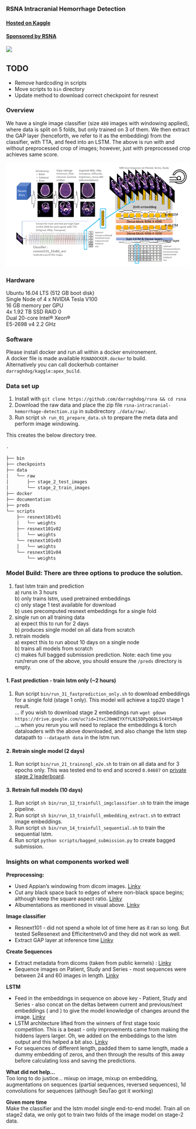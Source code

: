 ### RSNA Intracranial Hemorrhage Detection
  
#### [Hosted on Kaggle](https://www.kaggle.com/c/rsna-intracranial-hemorrhage-detection/overview)  
#### [Sponsored by RSNA](https://www.rsna.org/)   
   
![](https://media.giphy.com/media/WR38jS4CtKttHd7oTU/giphy.gif) 

## TODO
- Remove hardcoding in scripts  
- Move scripts to `bin` directory  
- Update method to download correct checkpoint for resnext   

### Overview    
 
We have a single image classifier (size `480` images with windowing applied), where data is split on 5 folds, but only trained on 3 of them. We then extract the GAP layer (henceforth, we refer to it as the embedding) from the classifier, with TTA, and feed into an LSTM. The above is run with and without preprocessed crop of images; however, just with preprocessed crop achieves same score.

![Alt text](documentation/rsna_nobrainer.png?raw=true "Title")

### Hardware  
    
Ubuntu 16.04 LTS (512 GB boot disk)  
Single Node of 4 x NVIDIA Tesla V100  
16 GB memory per GPU  
4x 1.92 TB SSD RAID 0  
Dual 20-core Intel® Xeon®  
E5-2698 v4 2.2 GHz  

### Software   
Please install docker and run all within a docker environement.   
A docker file is made available `RSNADOCKER.docker` to build.   
Alternatively you can call dockerhub container `darraghdog/kaggle:apex_build`.

### Data set up  
   
1.  Install with `git clone https://github.com/darraghdog/rsna && cd rsna`
2.  Download the raw data and place the zip file `rsna-intracranial-hemorrhage-detection.zip` in subdirectory `./data/raw/`.
3.  Run script `sh run_01_prepare_data.sh` to prepare the meta data and perform image windowing.

This creates the below directory tree.
```
.

├── bin
├── checkpoints
├── data
│   └── raw
│       ├── stage_2_test_images
│       └── stage_2_train_images
├── docker
├── documentation
├── preds
└── scripts
    ├── resnext101v01
    │   └── weights
    ├── resnext101v02
    │   └── weights
    └── resnext101v03
    │   └── weights
    └── resnext101v04
        └── weights
```
   
### Model Build: There are three options to produce the solution.  
1) fast lstm train and prediction   
    a) runs in 3 hours   
    b) only trains lstm, used pretrained embeddings   
    c) only stage 1 test available for download   
    b) uses precomputed resnext embeddings for a single fold    
2) single run on all training data  
    a) expect this to run for 2 days    
    b) produces single model on all data from scratch       
3) retrain models   
    a) expect this to run about 10 days on a single node   
    b) trains all models from scratch   
    c) makes full bagged submission prediction.
Note: each time you run/rerun one of the above, you should ensure the `/preds` directory is empty.

#### 1. Fast prediction - train lstm only (~2 hours)   

1.  Run script `bin/run_31_fastprediction_only.sh` to download embeddings for a single fold (stage 1 only). This model will achieve a top20 stage 1 result.     
           ... if you wish to download stage 2 embeddings run `wget gdown https://drive.google.com/uc?id=1YxCJ0mWIYXfYLN15DPpQ6OLSt4Y54Hp0`       
           ... when you rerun you will need to replace the embeddings & torch dataloaders with the above downloaded, and also change the lstm step datapath to `--datapath data` in the lstm run.      
   
#### 2. Retrain single model (2 days)   
    
1.  Run script `bin/run_21_trainsngl_e2e.sh` to train on all data and for 3 epochs only. This was tested end to end and scored `0.04607` on [private stage 2 leaderboard](https://www.kaggle.com/c/rsna-intracranial-hemorrhage-detection/leaderboard).


#### 3. Retrain full models (10 days)    
     
1.  Run script `sh bin/run_12_trainfull_imgclassifier.sh` to train the image pipeline.
2.  Run script `sh bin/run_13_trainfull_embedding_extract.sh` to extract image embeddings.
3.  Run script `sh bin/run_14_trainfull_sequential.sh` to train the sequential lstm.
4.  Run script `python scripts/bagged_submission.py` to create bagged submission.

### Insights on what components worked well   

**Preprocessing:**
- Used Appian’s windowing from dicom images. [Linky](https://github.com/darraghdog/rsna/blob/15ebca153a4f86e8b3e5b760df6ca9e712f05648/scripts/prepare_meta_dicom.py#L65)
- Cut any black space back to edges of where non-black space begins; although keep the square aspect ratio.  [Linky](https://github.com/darraghdog/rsna/blob/15ebca153a4f86e8b3e5b760df6ca9e712f05648/scripts/trainorig.py#L143)
- Albumentations as mentioned in visual above. [Linky](https://github.com/darraghdog/rsna/blob/15ebca153a4f86e8b3e5b760df6ca9e712f05648/scripts/trainorig.py#L230)

**Image classifier**
- Resnext101 - did not spend a whole lot of time here as it ran so long. But tested SeResenext and Efficitentnetv0 and they did not work as well. 
- Extract GAP layer at inference time  [Linky](https://github.com/darraghdog/rsna/blob/15ebca153a4f86e8b3e5b760df6ca9e712f05648/scripts/trainorig.py#L335) 

**Create Sequences**
- Extract metadata from dicoms (taken from public kernels) :  [Linky](https://github.com/darraghdog/rsna/blob/15ebca153a4f86e8b3e5b760df6ca9e712f05648/scripts/prepare_meta_dicom.py#L96) 
- Sequence images on Patient, Study and Series - most sequences were between 24 and 60 images in length.  [Linky](https://github.com/darraghdog/rsna/blob/15ebca153a4f86e8b3e5b760df6ca9e712f05648/scripts/trainlstm.py#L132) 

**LSTM**
- Feed in the embeddings in sequence on above key - Patient, Study and Series - also concat on the deltas between current and previous/next embeddings (<current-previous embedding> and <current-next embedding>) to give the model knowledge of changes around the image.  [Linky](https://github.com/darraghdog/rsna/blob/15ebca153a4f86e8b3e5b760df6ca9e712f05648/scripts/trainlstm.py#L140) 
- LSTM architecture lifted from the winners of first stage toxic competition. This is a beast - only improvements came from making the hiddens layers larger. Oh, we added on the embeddings to the lstm output and this helped a bit also.  [Linky](https://github.com/darraghdog/rsna/blob/15ebca153a4f86e8b3e5b760df6ca9e712f05648/scripts/trainlstm.py#L292) 
- For sequences of different length, padded them to same length, made a dummy embedding of zeros, and then through the results of this away before calculating loss and saving the predictions.  

**What did not help...**  
Too long to do justice... mixup on image, mixup on embedding, augmentations on sequences (partial sequences, reversed sequences), 1d convolutions for sequences (although SeuTao got it working)

**Given more time**  
Make the classifier and the lstm model single end-to-end model. 
Train all on stage2 data, we only got to train two folds of the image model on stage-2 data.
   
